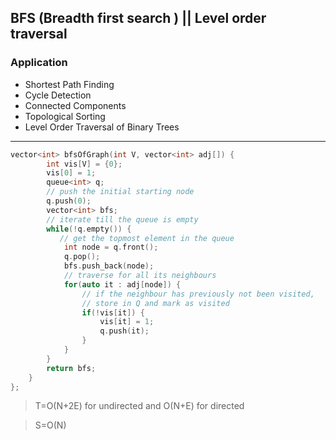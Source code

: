 ## BFS (Breadth first search ) || Level order traversal

### Application
* Shortest Path Finding
* Cycle Detection
* Connected Components
* Topological Sorting 
* Level Order Traversal of Binary Trees
***
```c++
vector<int> bfsOfGraph(int V, vector<int> adj[]) {
        int vis[V] = {0}; 
        vis[0] = 1; 
        queue<int> q;
        // push the initial starting node 
        q.push(0); 
        vector<int> bfs; 
        // iterate till the queue is empty 
        while(!q.empty()) {
           // get the topmost element in the queue 
            int node = q.front(); 
            q.pop(); 
            bfs.push_back(node); 
            // traverse for all its neighbours 
            for(auto it : adj[node]) {
                // if the neighbour has previously not been visited, 
                // store in Q and mark as visited 
                if(!vis[it]) {
                    vis[it] = 1; 
                    q.push(it); 
                }
            }
        }
        return bfs; 
    }
};
```
>T=O(N+2E) for undirected and O(N+E) for directed

>S=O(N)
